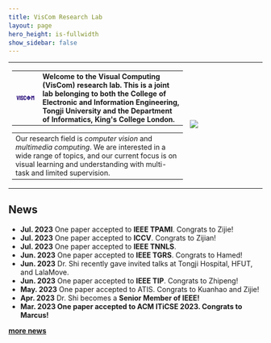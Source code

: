 ```yaml
---
title: VisCom Research Lab
layout: page
hero_height: is-fullwidth
show_sidebar: false
---
```


<Body>
    <table>
        <tr>
            <td>
                <table>
                    <tr>
                      <td width="15%"><img src="img/logo.jpg"></td>
                      <td width="80%">
                              <div>
                                          <B>Welcome to the Visual Computing (VisCom) research lab. This is a joint lab belonging to both the College of Electronic and Information Engineering, Tongji University and the Department of Informatics, King's College London. </B>
                              </div>
                      </td>
                    </tr>
                </table>
                <table>
                    <tr>
                        <td width="100%">
                          <div>
                              Our research field is <i>computer vision</i> and <i>multimedia computing</i>.
                              We are interested in a wide range of topics, and our current focus is on
                              visual learning and understanding with multi-task and limited supervision.
                          </div>
                          </td>
                    </tr>
                </table>
            </td>
            <td width="30%">
                  <img src="img/groupPhoto0.jpg">
            </td>
        </tr>
    </table>

</Body>


## News
- **Jul. 2023** One paper accepted to <B>IEEE TPAMI</B>. Congrats to Zijie! 
- **Jul. 2023** One paper accepted to <B>ICCV</B>. Congrats to Zijian! 
- **Jul. 2023** One paper accepted to <B>IEEE TNNLS</B>. 
- **Jun. 2023** One paper accepted to <B>IEEE TGRS</B>. Congrats to Hamed! 
- **Jun. 2023** Dr. Shi recently gave invited talks at Tongji Hospital, HFUT, and LalaMove.     
- **Jun. 2023** One paper accepted to <B>IEEE TIP</B>. Congrats to Zhipeng! 
- **May. 2023** One paper accepted to ATIS. Congrats to Kuanhao and Zijie! 
- **Apr. 2023** Dr. Shi becomes a <B>Senior Member<B> of IEEE!
- **Mar. 2023** One paper accepted to <B>ACM ITiCSE 2023</B>. Congrats to Marcus!

[more news](/news/)

